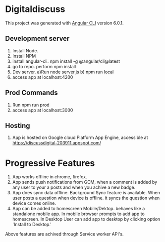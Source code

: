 # Digitaldiscuss

This project was generated with [Angular CLI](https://github.com/angular/angular-cli) version 6.0.1.

## Development server

1. Install Node.
2. Install NPM
3. install angular-cli. npm install -g @angular/cli@latest
4. go to repo. perform npm install
5. Dev server. a)Run node server.js b) npm run local
6. access app at localhost:4200

## Prod Commands

1. Run npm run prod
2. access app at localhost:3000

## Hosting 

1. App is hosted on Google cloud Platform App Engine, accessible at https://discussdigital-203911.appspot.com/

# Progressive Features

1. App works offline in chrome, firefox.
2. App sends push notifications from GCM, when a comment is added by any user to your a posts and when you achive a new badge.
3. App does sync data offline. Background Sync feature is available. When user posts a question when device is offline. it syncs the question when device comes online.
4. App can be added to homescreen Mobile/Dektop. behaves like a standalone mobile app. In mobile browser prompts to add app to homescreen. In Desktop User can add app to desktop by clicking option 'Install to Desktop.'

Above features are achived through Service worker API's.
